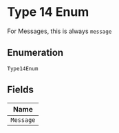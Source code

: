 
# Type 14 Enum

For Messages, this is always `message`

## Enumeration

`Type14Enum`

## Fields

| Name |
|  --- |
| `Message` |

